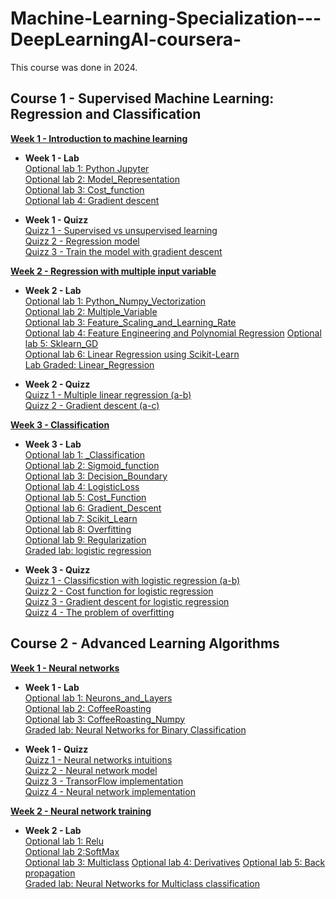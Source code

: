 # Machine-Learning-Specialization---DeepLearningAI-coursera-  
This course was done in 2024.  

## **Course 1 - Supervised Machine Learning: Regression and Classification**  

[**Week 1 - Introduction to machine learning**](https://github.com/LHSaoMai/Machine-Learning-Specialization---DeepLearningAI-coursera-/tree/main/Course%201%20-%20Supervised%20Machine%20Learning%3A%20Regression%20and%20Classification)

* **Week 1 - Lab**  
[Optional lab 1: Python Jupyter](https://github.com/LHSaoMai/Machine-Learning-Specialization---DeepLearningAI-coursera-/blob/main/Course%201%20-%20Supervised%20Machine%20Learning%3A%20Regression%20and%20Classification/W1%20-%20Introduction%20to%20Machine%20Learning/W1%20-%20Optional%20lab/C1_W1_Lab01_Python_Jupyter_Soln.ipynb)  
[Optional lab 2: Model_Representation](https://github.com/LHSaoMai/Machine-Learning-Specialization---DeepLearningAI-coursera-/blob/main/Course%201%20-%20Supervised%20Machine%20Learning%3A%20Regression%20and%20Classification/W1%20-%20Introduction%20to%20Machine%20Learning/W1%20-%20Optional%20lab/C1_W1_Lab02_Model_Representation_Soln.ipynb)  
[Optional lab 3: Cost_function](https://github.com/LHSaoMai/Machine-Learning-Specialization---DeepLearningAI-coursera-/blob/main/Course%201%20-%20Supervised%20Machine%20Learning%3A%20Regression%20and%20Classification/W1%20-%20Introduction%20to%20Machine%20Learning/W1%20-%20Optional%20lab/C1_W1_Lab03_Cost_function_Soln.ipynb)  
[Optional lab 4: Gradient descent](https://github.com/LHSaoMai/Machine-Learning-Specialization---DeepLearningAI-coursera-/blob/main/Course%201%20-%20Supervised%20Machine%20Learning%3A%20Regression%20and%20Classification/W1%20-%20Introduction%20to%20Machine%20Learning/W1%20-%20Optional%20lab/C1_W1_Lab04_Gradient_Descent_Soln.ipynb)

* **Week 1 - Quizz**  
[Quizz 1 - Supervised vs unsupervised learning](https://github.com/LHSaoMai/Machine-Learning-Specialization---DeepLearningAI-coursera-/blob/main/Course%201%20-%20Supervised%20Machine%20Learning%3A%20Regression%20and%20Classification/W1%20-%20Introduction%20to%20Machine%20Learning/W1%20-%20Quizz/Quizz%201%20-%20Supervised%20vs%20unsupervides%20learning.jpeg)  
[Quizz 2 - Regression model](https://github.com/LHSaoMai/Machine-Learning-Specialization---DeepLearningAI-coursera-/blob/main/Course%201%20-%20Supervised%20Machine%20Learning%3A%20Regression%20and%20Classification/W1%20-%20Introduction%20to%20Machine%20Learning/W1%20-%20Quizz/Quizz%202%20-%20Regression%20Model.jpeg)  
[Quizz 3 - Train the model with gradient descent](https://github.com/LHSaoMai/Machine-Learning-Specialization---DeepLearningAI-coursera-/blob/main/Course%201%20-%20Supervised%20Machine%20Learning%3A%20Regression%20and%20Classification/W1%20-%20Introduction%20to%20Machine%20Learning/W1%20-%20Quizz/Week%201%20-%20Quizz%203.jpeg)  

[**Week 2 - Regression with multiple input variable**](https://github.com/LHSaoMai/Machine-Learning-Specialization---DeepLearningAI-coursera-/tree/main/Course%201%20-%20Supervised%20Machine%20Learning%3A%20Regression%20and%20Classification/W2%20-%20Linear%20Regression)

* **Week 2 - Lab**  
[Optional lab 1: Python_Numpy_Vectorization](https://github.com/LHSaoMai/Machine-Learning-Specialization---DeepLearningAI-coursera-/tree/main/Course%201%20-%20Supervised%20Machine%20Learning%3A%20Regression%20and%20Classification/W2%20-%20Linear%20Regression/W2%20-%20Optional%20Lab)  
[Optional lab 2: Multiple_Variable](https://github.com/LHSaoMai/Machine-Learning-Specialization---DeepLearningAI-coursera-/tree/main/Course%201%20-%20Supervised%20Machine%20Learning%3A%20Regression%20and%20Classification/W2%20-%20Linear%20Regression/W2%20-%20Optional%20Lab)  
[Optional lab 3: Feature_Scaling_and_Learning_Rate](https://github.com/LHSaoMai/Machine-Learning-Specialization---DeepLearningAI-coursera-/tree/main/Course%201%20-%20Supervised%20Machine%20Learning%3A%20Regression%20and%20Classification/W2%20-%20Linear%20Regression/W2%20-%20Optional%20Lab)  
[Optional lab 4: Feature Engineering and Polynomial Regression](https://github.com/LHSaoMai/Machine-Learning-Specialization---DeepLearningAI-coursera-/tree/main/Course%201%20-%20Supervised%20Machine%20Learning%3A%20Regression%20and%20Classification/W2%20-%20Linear%20Regression/W2%20-%20Optional%20Lab)
[Optional lab 5: Sklearn_GD](https://github.com/LHSaoMai/Machine-Learning-Specialization---DeepLearningAI-coursera-/tree/main/Course%201%20-%20Supervised%20Machine%20Learning%3A%20Regression%20and%20Classification/W2%20-%20Linear%20Regression/W2%20-%20Optional%20Lab)  
[Optional lab 6: Linear Regression using Scikit-Learn](https://github.com/LHSaoMai/Machine-Learning-Specialization---DeepLearningAI-coursera-/tree/main/Course%201%20-%20Supervised%20Machine%20Learning%3A%20Regression%20and%20Classification/W2%20-%20Linear%20Regression/W2%20-%20Optional%20Lab)   
[Lab Graded: Linear_Regression](https://github.com/LHSaoMai/Machine-Learning-Specialization---DeepLearningAI-coursera-/blob/main/Course%201%20-%20Supervised%20Machine%20Learning%3A%20Regression%20and%20Classification/W2%20-%20Linear%20Regression/W2%20-%20Assignment/C1_W2_Linear_Regression.ipynb)

* **Week 2 - Quizz**  
[Quizz 1 - Multiple linear regression (a-b)](https://github.com/LHSaoMai/Machine-Learning-Specialization---DeepLearningAI-coursera-/blob/main/Course%201%20-%20Supervised%20Machine%20Learning%3A%20Regression%20and%20Classification/W2%20-%20Linear%20Regression/W2%20-%20Quizz/Quizz%201a%20-%20Multilple%20linear%20regression.jpeg)    
[Quizz 2 - Gradient descent (a-c)](https://github.com/LHSaoMai/Machine-Learning-Specialization---DeepLearningAI-coursera-/blob/main/Course%201%20-%20Supervised%20Machine%20Learning%3A%20Regression%20and%20Classification/W2%20-%20Linear%20Regression/W2%20-%20Quizz/Quizz%202a%20-%20Gradient%20descent.jpeg)  


[**Week 3 - Classification**](https://github.com/LHSaoMai/Machine-Learning-Specialization---DeepLearningAI-coursera-/tree/main/Course%201%20-%20Supervised%20Machine%20Learning%3A%20Regression%20and%20Classification/W3%20-%20Classification)  

* **Week 3 - Lab**  
[Optional lab 1: _Classification](https://github.com/LHSaoMai/Machine-Learning-Specialization---DeepLearningAI-coursera-/blob/main/Course%201%20-%20Supervised%20Machine%20Learning%3A%20Regression%20and%20Classification/W3%20-%20Classification/W3%20-%20Optional%20Lab/C1_W3_Lab01_Classification_Soln.ipynb)    
[Optional lab 2: Sigmoid_function](https://github.com/LHSaoMai/Machine-Learning-Specialization---DeepLearningAI-coursera-/blob/main/Course%201%20-%20Supervised%20Machine%20Learning%3A%20Regression%20and%20Classification/W3%20-%20Classification/W3%20-%20Optional%20Lab/C1_W3_Lab02_Sigmoid_function_Soln.ipynb)   
[Optional lab 3: Decision_Boundary](https://github.com/LHSaoMai/Machine-Learning-Specialization---DeepLearningAI-coursera-/blob/main/Course%201%20-%20Supervised%20Machine%20Learning%3A%20Regression%20and%20Classification/W3%20-%20Classification/W3%20-%20Optional%20Lab/C1_W3_Lab03_Decision_Boundary_Soln.ipynb)     
[Optional lab 4: LogisticLoss](https://github.com/LHSaoMai/Machine-Learning-Specialization---DeepLearningAI-coursera-/blob/main/Course%201%20-%20Supervised%20Machine%20Learning%3A%20Regression%20and%20Classification/W3%20-%20Classification/W3%20-%20Optional%20Lab/C1_W3_Lab04_LogisticLoss_Soln.ipynb)  
[Optional lab 5: Cost_Function](https://github.com/LHSaoMai/Machine-Learning-Specialization---DeepLearningAI-coursera-/blob/main/Course%201%20-%20Supervised%20Machine%20Learning%3A%20Regression%20and%20Classification/W3%20-%20Classification/W3%20-%20Optional%20Lab/C1_W3_Lab05_Cost_Function_Soln.ipynb)  
[Optional lab 6: Gradient_Descent](https://github.com/LHSaoMai/Machine-Learning-Specialization---DeepLearningAI-coursera-/blob/main/Course%201%20-%20Supervised%20Machine%20Learning%3A%20Regression%20and%20Classification/W3%20-%20Classification/W3%20-%20Optional%20Lab/C1_W3_Lab06_Gradient_Descent_Soln.ipynb)     
[Optional lab 7: Scikit_Learn](https://github.com/LHSaoMai/Machine-Learning-Specialization---DeepLearningAI-coursera-/blob/main/Course%201%20-%20Supervised%20Machine%20Learning%3A%20Regression%20and%20Classification/W3%20-%20Classification/W3%20-%20Optional%20Lab/C1_W3_Lab07_Scikit_Learn_Soln.ipynb)   
[Optional lab 8: Overfitting](https://github.com/LHSaoMai/Machine-Learning-Specialization---DeepLearningAI-coursera-/blob/main/Course%201%20-%20Supervised%20Machine%20Learning%3A%20Regression%20and%20Classification/W3%20-%20Classification/W3%20-%20Optional%20Lab/C1_W3_Lab08_Overfitting_Soln.ipynb)  
[Optional lab 9: Regularization](https://github.com/LHSaoMai/Machine-Learning-Specialization---DeepLearningAI-coursera-/blob/main/Course%201%20-%20Supervised%20Machine%20Learning%3A%20Regression%20and%20Classification/W3%20-%20Classification/W3%20-%20Optional%20Lab/C1_W3_Lab09_Regularization_Soln.ipynb)  
[Graded lab: logistic regression](https://github.com/LHSaoMai/Machine-Learning-Specialization---DeepLearningAI-coursera-/blob/main/Course%201%20-%20Supervised%20Machine%20Learning%3A%20Regression%20and%20Classification/W3%20-%20Classification/W3%20-%20Assignment/C1_W3_Logistic_Regression.ipynb)  

* **Week 3 - Quizz**  
[Quizz 1 - Classificstion with logistic regression (a-b)](https://github.com/LHSaoMai/Machine-Learning-Specialization---DeepLearningAI-coursera-/blob/main/Course%201%20-%20Supervised%20Machine%20Learning%3A%20Regression%20and%20Classification/W3%20-%20Classification/W3%20-%20Quizz/Quizz%201a%20-%20Classificstion%20with%20logistic%20regression.jpeg)    
[Quizz 2 - Cost function for logistic regression](https://github.com/LHSaoMai/Machine-Learning-Specialization---DeepLearningAI-coursera-/blob/main/Course%201%20-%20Supervised%20Machine%20Learning%3A%20Regression%20and%20Classification/W3%20-%20Classification/W3%20-%20Quizz/Quizz%202%20-%20Cost%20function%20for%20logistic%20regression.jpeg)  
[Quizz 3 - Gradient descent for logistic regression](https://github.com/LHSaoMai/Machine-Learning-Specialization---DeepLearningAI-coursera-/blob/main/Course%201%20-%20Supervised%20Machine%20Learning%3A%20Regression%20and%20Classification/W3%20-%20Classification/W3%20-%20Quizz/Quizz%203%20-%20Gradient%20descent%20for%20logistic%20regression.jpeg)  
[Quizz 4 - The problem of overfitting](https://github.com/LHSaoMai/Machine-Learning-Specialization---DeepLearningAI-coursera-/blob/main/Course%201%20-%20Supervised%20Machine%20Learning%3A%20Regression%20and%20Classification/W3%20-%20Classification/W3%20-%20Quizz/Quizz%204%20-%20The%20problem%20of%20overfitting.jpeg)    

## **Course 2 - Advanced Learning Algorithms** 

[**Week 1 - Neural networks**](https://github.com/LHSaoMai/Machine-Learning-Specialization---DeepLearningAI-coursera-/tree/main/Course%202%20-%20Advanced%20Learning%20Algorithms/Week%201%20-%20Neural%20Networks)

* **Week 1 - Lab**  
[Optional lab 1: Neurons_and_Layers](https://github.com/LHSaoMai/Machine-Learning-Specialization---DeepLearningAI-coursera-/blob/main/Course%202%20-%20Advanced%20Learning%20Algorithms/Week%201%20-%20Neural%20Networks/W1%20-%20Optional%20lab/C2_W1_Lab01_Neurons_and_Layers.ipynb)  
[Optional lab 2: CoffeeRoasting](https://github.com/LHSaoMai/Machine-Learning-Specialization---DeepLearningAI-coursera-/blob/main/Course%202%20-%20Advanced%20Learning%20Algorithms/Week%201%20-%20Neural%20Networks/W1%20-%20Optional%20lab/C2_W1_Lab02_CoffeeRoasting_TF.ipynb)  
[Optional lab 3: CoffeeRoasting_Numpy](https://github.com/LHSaoMai/Machine-Learning-Specialization---DeepLearningAI-coursera-/blob/main/Course%202%20-%20Advanced%20Learning%20Algorithms/Week%201%20-%20Neural%20Networks/W1%20-%20Optional%20lab/C2_W1_Lab03_CoffeeRoasting_Numpy.ipynb)  
[Graded lab: Neural Networks for Binary Classification](https://github.com/LHSaoMai/Machine-Learning-Specialization---DeepLearningAI-coursera-/blob/main/Course%202%20-%20Advanced%20Learning%20Algorithms/Week%201%20-%20Neural%20Networks/W1%20-%20Assignment/C2_W1_Assignment.ipynb)


* **Week 1 - Quizz**  
[Quizz 1 - Neural networks intuitions](https://github.com/LHSaoMai/Machine-Learning-Specialization---DeepLearningAI-coursera-/blob/main/Course%202%20-%20Advanced%20Learning%20Algorithms/Week%201%20-%20Neural%20Networks/W1%20-%20Quizz/W1%20-%20Q1%20-%20Neural%20networks%20intuitions.jpeg)    
[Quizz 2 - Neural network model](https://github.com/LHSaoMai/Machine-Learning-Specialization---DeepLearningAI-coursera-/blob/main/Course%202%20-%20Advanced%20Learning%20Algorithms/Week%201%20-%20Neural%20Networks/W1%20-%20Quizz/W1%20-%20Q2%20-%20Neural%20network%20model.jpeg)    
[Quizz 3 - TransorFlow implementation](https://github.com/LHSaoMai/Machine-Learning-Specialization---DeepLearningAI-coursera-/blob/main/Course%202%20-%20Advanced%20Learning%20Algorithms/Week%201%20-%20Neural%20Networks/W1%20-%20Quizz/W1%20-%20Q3%20-%20TransorFlow%20implementa.jpeg)   
[Quizz 4 - Neural network implementation](https://github.com/LHSaoMai/Machine-Learning-Specialization---DeepLearningAI-coursera-/blob/main/Course%202%20-%20Advanced%20Learning%20Algorithms/Week%201%20-%20Neural%20Networks/W1%20-%20Quizz/W1%20-%20Q4a%20-%20Neural%20network%20implementation.jpeg)      

[**Week 2 - Neural network training**](https://github.com/LHSaoMai/Machine-Learning-Specialization---DeepLearningAI-coursera-/tree/main/Course%202%20-%20Advanced%20Learning%20Algorithms/Week%202%20-%20Neural%20network%20training)  

* **Week 2 - Lab**  
[Optional lab 1: Relu](https://github.com/LHSaoMai/Machine-Learning-Specialization---DeepLearningAI-coursera-/blob/main/Course%202%20-%20Advanced%20Learning%20Algorithms/Week%202%20-%20Neural%20network%20training/W2%20-%20Optional%20Lab/C2_W2_Relu.ipynb)    
[Optional lab 2:SoftMax](https://github.com/LHSaoMai/Machine-Learning-Specialization---DeepLearningAI-coursera-/blob/main/Course%202%20-%20Advanced%20Learning%20Algorithms/Week%202%20-%20Neural%20network%20training/W2%20-%20Optional%20Lab/C2_W2_SoftMax.ipynb)    
[Optional lab 3: Multiclass](https://github.com/LHSaoMai/Machine-Learning-Specialization---DeepLearningAI-coursera-/blob/main/Course%202%20-%20Advanced%20Learning%20Algorithms/Week%202%20-%20Neural%20network%20training/W2%20-%20Optional%20Lab/C2_W2_Multiclass_TF.ipynb)
[Optional lab 4: Derivatives](https://github.com/LHSaoMai/Machine-Learning-Specialization---DeepLearningAI-coursera-/blob/main/Course%202%20-%20Advanced%20Learning%20Algorithms/Week%202%20-%20Neural%20network%20training/W2%20-%20Optional%20Lab/Lab%20Derivatives%20and%20backprop/C2_W2_Derivatives.ipynb)
[Optional lab 5: Back propagation](https://github.com/LHSaoMai/Machine-Learning-Specialization---DeepLearningAI-coursera-/blob/main/Course%202%20-%20Advanced%20Learning%20Algorithms/Week%202%20-%20Neural%20network%20training/W2%20-%20Optional%20Lab/Lab%20Derivatives%20and%20backprop/C2_W2_Backprop.ipynb)   
[Graded lab: Neural Networks for Multiclass classification](https://github.com/LHSaoMai/Machine-Learning-Specialization---DeepLearningAI-coursera-/blob/main/Course%202%20-%20Advanced%20Learning%20Algorithms/Week%202%20-%20Neural%20network%20training/W2%20-%20Assignment/C2_W2_Assignment.ipynb)  
